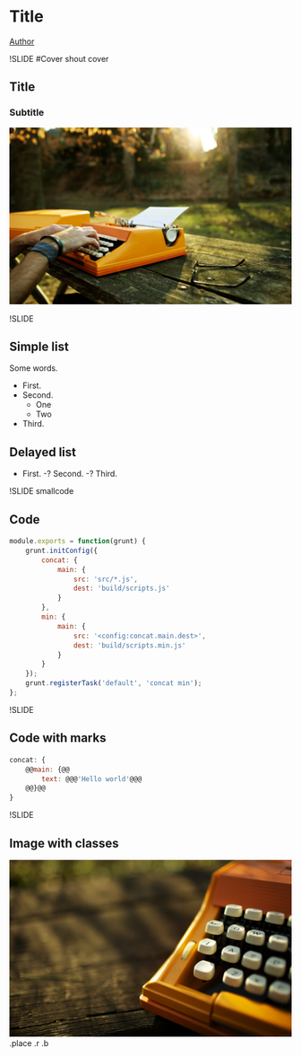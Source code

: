 # Title
		
[Author](http://sapegin.me)


!SLIDE #Cover shout cover

## Title
### Subtitle

![Image](pictures/cover.jpg)


!SLIDE

## Simple list

Some words.

- First.
- Second.
	* One
	* Two
- Third.

## Delayed list

- First.
-? Second.
-? Third.


!SLIDE smallcode

## Code

```javascript
module.exports = function(grunt) {
	grunt.initConfig({
		concat: {
			main: {
				src: 'src/*.js',
				dest: 'build/scripts.js'
			}
		},
		min: {
			main: {
				src: '<config:concat.main.dest>',
				dest: 'build/scripts.min.js'
			}
		}
	});
	grunt.registerTask('default', 'concat min');
};
```


!SLIDE

## Code with marks

```javascript
concat: {
	@@main: {@@
		text: @@@'Hello world'@@@
	@@}@@
}
```

!SLIDE

## Image with classes

![](pictures/picture.jpg) .place .r .b